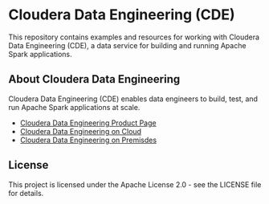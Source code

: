 # Cloudera Data Engineering (CDE)

This repository contains examples and resources for working with Cloudera Data Engineering (CDE), a data service for building and running Apache Spark applications.

## About Cloudera Data Engineering

Cloudera Data Engineering (CDE) enables data engineers to build, test, and run Apache Spark applications at scale.

- [Cloudera Data Engineering Product Page](https://www.cloudera.com/products/data-engineering.html)
- [Cloudera Data Engineering on Cloud](https://docs.cloudera.com/data-engineering/cloud/index.html)
- [Cloudera Data Engineering on Premisdes](https://docs.cloudera.com/data-engineering/1.5.4/index.html)

## License

This project is licensed under the Apache License 2.0 - see the LICENSE file for details.
